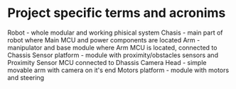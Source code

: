# Project specific terms and acronims

Robot - whole modular and working phisical system
Chasis - main part of robot where Main MCU and power components are located
Arm - manipulator and base module where Arm MCU is located, connected to Chassis
Sensor platform - module with proximity/obstacles sensors and Proximity Sensor MCU connected to Dhassis
Camera Head - simple movable arm with camera on it's end
Motors platform - module with motors and steering